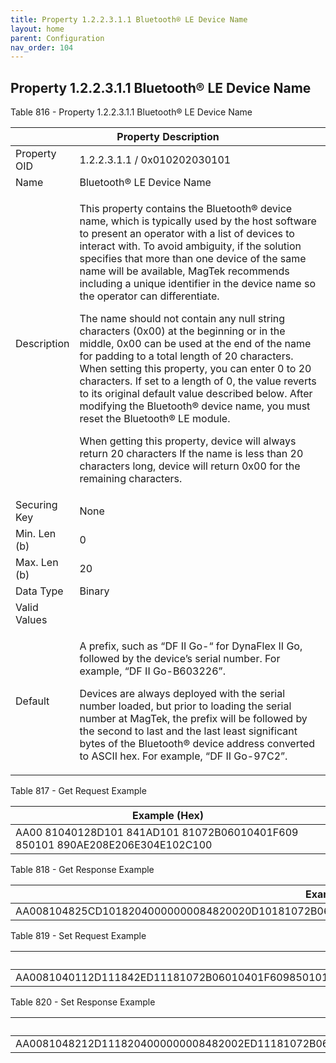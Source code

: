 ```yaml
---
title: Property 1.2.2.3.1.1 Bluetooth® LE Device Name
layout: home
parent: Configuration
nav_order: 104
---
```


## Property 1.2.2.3.1.1 Bluetooth® LE Device Name

Table 816 - Property 1.2.2.3.1.1 Bluetooth® LE Device Name

<table>
<colgroup>
<col style="width: 14%" />
<col style="width: 85%" />
</colgroup>
<thead>
<tr>
<th colspan="2">Property Description</th>
</tr>
</thead>
<tbody>
<tr>
<td>Property OID</td>
<td>1.2.2.3.1.1 / 0x010202030101</td>
</tr>
<tr>
<td>Name</td>
<td>Bluetooth® LE Device Name</td>
</tr>
<tr>
<td>Description</td>
<td><p>This property contains the Bluetooth® device name, which is
typically used by the host software to present an operator with a list
of devices to interact with. To avoid ambiguity, if the solution
specifies that more than one device of the same name will be available,
MagTek recommends including a unique identifier in the device name so
the operator can differentiate.</p>
<p>The name should not contain any null string characters (0x00) at the
beginning or in the middle, 0x00 can be used at the end of the name for
padding to a total length of 20 characters. When setting this property,
you can enter 0 to 20 characters. If set to a length of 0, the value
reverts to its original default value described below. After modifying
the Bluetooth® device name, you must reset the Bluetooth® LE module.</p>
<p>When getting this property, device will always return 20 characters
If the name is less than 20 characters long, device will return 0x00 for
the remaining characters.</p></td>
</tr>
<tr>
<td>Securing Key</td>
<td>None</td>
</tr>
<tr>
<td>Min. Len (b)</td>
<td>0</td>
</tr>
<tr>
<td>Max. Len (b)</td>
<td>20</td>
</tr>
<tr>
<td>Data Type</td>
<td>Binary</td>
</tr>
<tr>
<td>Valid Values</td>
<td></td>
</tr>
<tr>
<td>Default</td>
<td><p>A prefix, such as “DF II Go-“ for DynaFlex II Go, followed by the
device’s serial number. For example, “DF II Go-B603226”.</p>
<p>Devices are always deployed with the serial number loaded, but prior
to loading the serial number at MagTek, the prefix will be followed by
the second to last and the last least significant bytes of the
Bluetooth® device address converted to ASCII hex. For example, “DF II
Go-97C2”.</p></td>
</tr>
</tbody>
</table>

Table 817 - Get Request Example

| Example (Hex) |
|----|
| AA00 81040128D101 841AD101 81072B06010401F609 850101 890AE208E206E304E102C100 |

Table 818 - Get Response Example

| Example (Hex) |
|----|
| AA008104825CD10182040000000084820020D10181072B06010401F6098501028910E10EE20CE70AE208C106943469B297A5 |

Table 819 - Set Request Example

| Example (Hex) |
|----|
| AA0081040112D111842ED11181072B06010401F609850101891EE21CE21AE318E116C11444594E41464C4558000000000000000000000000 |

Table 820 - Set Response Example

| Example (Hex) |
|----|
| AA0081048212D1118204000000008482002ED11181072B06010401F609850101891EE21CE21AE318E116C11444594E41464C4558000000000000000000000000 |

##